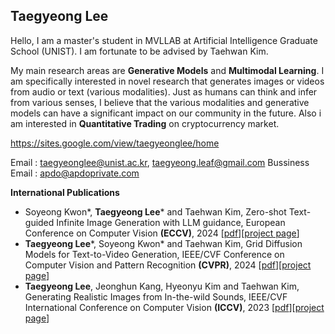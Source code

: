 <h2> Taegyeong Lee </h4>
Hello, I am a master's student in MVLLAB at Artificial Intelligence Graduate School (UNIST). I am fortunate to be advised by Taehwan Kim.


My main research areas are **Generative Models** and **Multimodal Learning**. I am specifically interested in novel research that generates images or videos from audio or text (various modalities). Just as humans can think and infer from various senses, I believe that the various modalities and generative models can have a significant impact on our community in the future. Also i am interested in **Quantitative Trading** on cryptocurrency market. 

https://sites.google.com/view/taegyeonglee/home

Email : taegyeonglee@unist.ac.kr, taegyeong.leaf@gmail.com
Bussiness Email : apdo@apdoprivate.com

**International Publications**
- Soyeong Kwon*, **Taegyeong Lee***  and Taehwan Kim, Zero-shot Text-guided Infinite Image Generation with LLM guidance, European Conference on Computer Vision **(ECCV)**, 2024 [[pdf]()][[project page](https://soyeong-kwon.github.io/eccv2024outpainting)]
- **Taegyeong Lee***, Soyeong Kwon* and Taehwan Kim, Grid Diffusion Models for Text-to-Video Generation, IEEE/CVF Conference on Computer Vision and Pattern Recognition **(CVPR)**, 2024 [[pdf](https://arxiv.org/pdf/2404.00234.pdf)][[project page](https://taegyeong-lee.github.io/text2video)]
-  **Taegyeong Lee**, Jeonghun Kang, Hyeonyu Kim and Taehwan Kim, Generating Realistic Images from In-the-wild Sounds, IEEE/CVF International Conference on Computer Vision **(ICCV)**, 2023 [[pdf](https://arxiv.org/pdf/2309.02405.pdf)][[project page](https://taegyeong-lee.github.io/lee2023generating)]
